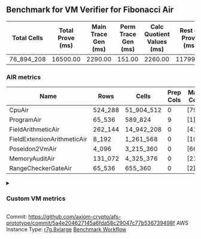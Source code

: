 ## Benchmark for VM Verifier for Fibonacci Air
| Total Cells | Total Prove (ms) | Main Trace Gen (ms) | Perm Trace Gen (ms) | Calc Quotient Values (ms) | Rest of Prove (ms) |
|-----------------------------|-----------------------|--------------------------|--------------------------|-----------------|----------------|
| 76_894_208 | 16500.00 | 2290.00 | 151.00 | 2260.00 | 11799.00 |

### AIR metrics
| Name | Rows | Cells | Prep Cols | Main Cols | Perm Cols |
|------|------|-------|-----------|-----------|-----------|
| CpuAir               | 524_288    | 51_904_512  | 0     | [79] | [20] |
| ProgramAir           | 65_536     | 589_824     | 9     | [1] | [8] |
| FieldArithmeticAir   | 262_144    | 14_942_208  | 0     | [41] | [16] |
| FieldExtensionArithmeticAir | 8_192      | 1_261_568   | 0     | [106] | [48] |
| Poseidon2VmAir       | 4_096      | 3_215_360   | 0     | [661] | [124] |
| MemoryAuditAir       | 131_072    | 4_325_376   | 0     | [21] | [12] |
| RangeCheckerGateAir  | 65_536     | 655_360     | 0     | [2] | [8] |
<details>
<summary>

### Custom VM metrics

</summary>

| Name | Value |
|------|------:|
| Cpu                  | `        496_216` |
| FieldArithmetic      | `        164_628` |
| FieldExtension       | `          7_914` |
| Memory               | `        107_120` |
| Poseidon2            | `          3_309` |
| Program              | `         54_724` |
| RangeChecker         | `         65_536` |

#### Opcode metrics
| Name | Frequency | Trace Cells Contributed |
|------|------:|-----:|
| FADD                 | `        134_443` | `     16_206_198` |
| BNE                  | `         75_347` | `      5_952_413` |
| STOREW               | `         74_001` | `      6_790_092` |
| LOADW                | `         49_216` | `      3_970_069` |
| LOADW2               | `         38_007` | `      3_006_249` |
| SHINTW               | `         33_232` | `      3_323_200` |
| STOREW2              | `         21_346` | `      1_995_496` |
| FMUL                 | `         20_715` | `      2_552_622` |
| JAL                  | `         13_071` | `      1_032_630` |
| FSUB                 | `          9_467` | `      1_204_899` |
| HINT_INPUT           | `          4_769` | `        376_751` |
| CT_END               | `          3_921` | `        309_759` |
| CT_START             | `          3_921` | `        309_759` |
| BBE4MUL              | `          3_759` | `        698_187` |
| BEQ                  | `          3_429` | `        270_891` |
| COMP_POS2            | `          2_678` | `      1_981_720` |
| FE4ADD               | `          1_678` | `        311_438` |
| BBE4DIV              | `          1_239` | `        229_299` |
| FE4SUB               | `          1_238` | `        229_198` |
| PERM_POS2            | `            631` | `        466_940` |
| HINT_BITS            | `            104` | `          8_216` |
| FDIV                 | `              3` | `            360` |
| TERMINATE            | `              1` | `             79` |

### DSL counts
How many opcodes each DSL instruction generates:
| Name | Count |
|------|------:|
| For                  | `        117_162` |
| StoreHintWord        | `         58_471` |
| AddVI                | `         39_783` |
| Alloc                | `         39_094` |
| StoreE               | `         37_932` |
| LoadV                | `         30_112` |
| LoadE                | `         19_400` |
| LoadF                | `         17_279` |
| IfEqI                | `         14_727` |
| StoreV               | `         13_846` |
| ImmV                 | `         13_022` |
| StoreF               | `         10_959` |
| ImmF                 | `          7_240` |
| SubEF                | `          6_612` |
| AddEI                | `          6_244` |
| AssertEqF            | `          5_048` |
| HintInputVec         | `          4_769` |
| CycleTrackerEnd      | `          3_921` |
| CycleTrackerStart    | `          3_921` |
| SubVI                | `          3_900` |
| MulE                 | `          3_726` |
| AssertEqV            | `          3_640` |
| SubV                 | `          3_502` |
| AddFI                | `          3_398` |
| MulVI                | `          3_300` |
| MulV                 | `          3_224` |
| IfNe                 | `          2_817` |
| MulF                 | `          2_682` |
| Poseidon2CompressBabyBear | `          2_678` |
| AddV                 | `          2_274` |
| ImmE                 | `          2_068` |
| AddE                 | `          1_678` |
| MulEF                | `          1_656` |
| DivE                 | `          1_238` |
| SubE                 | `          1_238` |
| IfEq                 | `            743` |
| Poseidon2PermuteBabyBear | `            631` |
| IfNeI                | `            619` |
| AddEFFI              | `            524` |
| AssertEqE            | `            416` |
| SubVIN               | `            412` |
| MulEI                | `            165` |
| HintBitsF            | `            104` |
| AssertEqVI           | `             16` |
| SubEI                | `              8` |
| DivEIN               | `              5` |
| AssertEqEI           | `              4` |
| DivFIN               | `              3` |
| Halt                 | `              1` |
| MulFI                | `              1` |
</details>

Commit: https://github.com/axiom-crypto/afs-prototype/commit/5a4e204627145a6fda58c29047c77b536739498f
AWS Instance Type: [r7g.8xlarge](https://instances.vantage.sh/aws/ec2/r7g.8xlarge)
[Benchmark Workflow](https://github.com/axiom-crypto/afs-prototype/actions/runs/10639825074)
